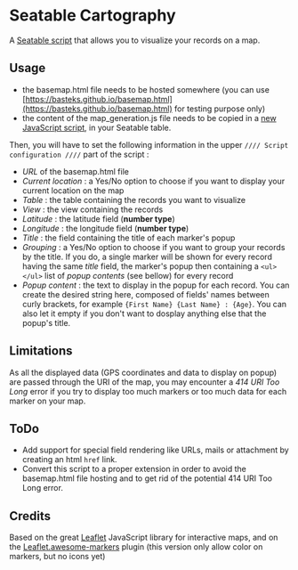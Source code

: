 # Seatable Cartography

A [Seatable script](https://developer.seatable.io/scripts/) that allows you to visualize your records on a map.

## Usage
- the basemap.html file needs to be hosted somewhere (you can use [https://basteks.github.io/basemap.html](https://basteks.github.io/basemap.html) for testing purpose only)
- the content of the map_generation.js file needs to be copied in a [new JavaScript script](https://seatable.io/en/docs/javascript-python/anlegen-und-loeschen-eines-skriptes/), in your Seatable table.

Then, you will have to set the following information in the upper `//// Script configuration ////` part of the script :
- *URL* of the basemap.html file
- *Current location* : a Yes/No option to choose if you want to display your current location on the map
- *Table* : the table containing the records you want to visualize
- *View* : the view containing the records
- *Latitude* : the latitude field (**number type**)
- *Longitude* : the longitude field (**number type**)
- *Title* : the field containing the title of each marker's popup
- *Grouping* : a Yes/No option to choose if you want to group your records by the title. If you do, a single marker will be shown for every record having the same *title* field, the marker's popup then containing a `<ul></ul>` list of *popup contents* (see bellow) for every record
- *Popup content* : the text to display in the popup for each record. You can create the desired string here, composed of fields' names between curly brackets, for example `{First Name} {Last Name} : {Age}`. You can also let it empty if you don't want to dosplay anything else that the popup's title.

## Limitations
As all the displayed data (GPS coordinates and data to display on popup) are passed through the URI of the map, you may encounter a _414 URI Too Long_ error if you try to display too much markers or too much data for each marker on your map.

## ToDo
- Add support for special field rendering like URLs, mails or attachment by creating an html `href` link.
- Convert this script to a proper extension in order to avoid the basemap.html file hosting and to get rid of the potential 414 URI Too Long error.

## Credits
Based on the great [Leaflet](https://leafletjs.com/) JavaScript library for interactive maps, and on the [Leaflet.awesome-markers](https://github.com/lennardv2/Leaflet.awesome-markers) plugin (this version only allow color on markers, but no icons yet)
